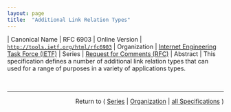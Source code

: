 ```yaml
---
layout: page
title:  "Additional Link Relation Types"
---
```


| Canonical Name | RFC 6903
| Online Version | [`http://tools.ietf.org/html/rfc6903`](http://tools.ietf.org/html/rfc6903)
| Organization | [Internet Engineering Task Force (IETF)](..)
| Series | [Request for Comments (RFC)](.)
| Abstract | This specification defines a number of additional link relation types that can used for a range of purposes in a variety of applications types.

<br/>
<hr/>

<p style="text-align: right">Return to ( <a href="./">Series</a> | <a href="../">Organization</a> | <a href="../../">all Specifications</a> )</p>